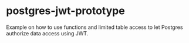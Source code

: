 # postgres-jwt-prototype
Example on how to use functions and limited table access to let Postgres authorize data access using JWT.
